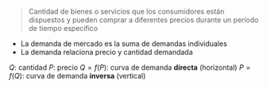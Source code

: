 > Cantidad de bienes o servicios que los consumidores están dispuestos y pueden comprar a diferentes precios durante un período de tiempo específico

- La demanda de mercado es la suma de demandas individuales
- La demanda relaciona precio y cantidad demandada

$Q:$ cantidad
$P:$ precio
$Q = f(P):$ curva de demanda **directa** (horizontal)
$P = f(Q):$ curva de demanda **inversa** (vertical)

